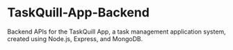# TaskQuill-App-Backend
Backend APIs for the TaskQuill App, a task management application system, created using Node.js, Express, and MongoDB.

